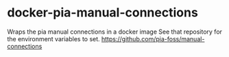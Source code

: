 # docker-pia-manual-connections
Wraps the pia manual connections in a docker image
See that repository for the environment variables to set.
https://github.com/pia-foss/manual-connections
